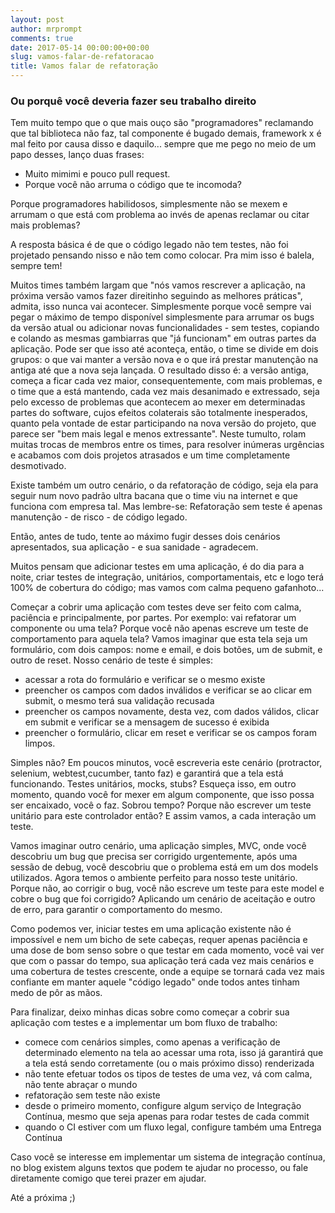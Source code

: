 ```yaml
---
layout: post
author: mrprompt
comments: true
date: 2017-05-14 00:00:00+00:00
slug: vamos-falar-de-refatoracao
title: Vamos falar de refatoração
---
```

### Ou porquê você deveria fazer seu trabalho direito

Tem muito tempo que o que mais ouço são "programadores" reclamando que tal
biblioteca não faz, tal componente é bugado demais, framework x é mal feito
por causa disso e daquilo... sempre que me pego no meio de um papo desses,
lanço duas frases:

- Muito mimimi e pouco pull request.
- Porque você não arruma o código que te incomoda?

Porque programadores habilidosos, simplesmente não se mexem e arrumam o
que está com problema ao invés de apenas reclamar ou citar mais problemas?

A resposta básica é de que o código legado não tem testes, não foi projetado
pensando nisso e não tem como colocar. Pra mim isso é balela, sempre tem!

Muitos times também largam que "nós vamos rescrever a aplicação, na próxima
versão vamos fazer direitinho seguindo as melhores práticas", admita, isso
nunca vai acontecer. Simplesmente porque você sempre vai pegar o máximo de
tempo disponível simplesmente para arrumar os bugs da versão atual ou adicionar
novas funcionalidades - sem testes, copiando e colando as mesmas gambiarras que
"já funcionam" em outras partes da aplicação.
Pode ser que isso até aconteça, então, o time se divide em dois grupos: o que vai
manter a versão nova e o que irá prestar manutenção na antiga até que a nova
seja lançada.
O resultado disso é: a versão antiga, começa a ficar cada vez maior,
consequentemente, com mais problemas, e o time que a está mantendo, cada vez
mais desanimado e extressado, seja pelo excesso de problemas que acontecem ao
mexer em determinadas partes do software, cujos efeitos colaterais são
totalmente inesperados, quanto pela vontade de estar participando na nova
versão do projeto, que parece ser "bem mais legal e menos extressante".
Neste tumulto, rolam muitas trocas de membros entre os times, para resolver
inúmeras urgências e acabamos com dois projetos atrasados e um time
completamente desmotivado.

Existe também um outro cenário, o da refatoração de código, seja ela para seguir
num novo padrão ultra bacana que o time viu na internet e que funciona com
empresa tal. Mas lembre-se: Refatoração sem teste é apenas manutenção - de
risco - de código legado.

Então, antes de tudo, tente ao máximo fugir desses dois cenários apresentados,
sua aplicação - e sua sanidade - agradecem.

Muitos pensam que adicionar testes em uma aplicação, é do dia para a noite, criar
testes de integração, unitários, comportamentais, etc e logo terá 100% de
cobertura do código; mas vamos com calma pequeno gafanhoto...

Começar a cobrir uma aplicação com testes deve ser feito com calma, paciência e
principalmente, por partes. Por exemplo: vai refatorar um componente ou uma
tela? Porque você não apenas escreve um teste de comportamento para aquela tela?
Vamos imaginar que esta tela seja um formulário, com dois campos: nome e email,
e dois botões, um de submit, e outro de reset. Nosso cenário de teste é simples:

- acessar a rota do formulário e verificar se o mesmo existe
- preencher os campos com dados inválidos e verificar se ao clicar em submit,
o mesmo terá sua validação recusada
- preencher os campos novamente, desta vez, com dados válidos, clicar em submit
e verificar se a mensagem de sucesso é exibida
- preencher o formulário, clicar em reset e verificar se os campos foram limpos.

Simples não? Em poucos minutos, você escreveria este cenário
(protractor, selenium, webtest,cucumber, tanto faz) e garantirá que a tela está
funcionando. Testes unitários, mocks, stubs? Esqueça isso, em outro momento,
quando você for mexer em algum componente, que isso possa ser encaixado, você
o faz. Sobrou tempo? Porque não escrever um teste unitário para este controlador
então? E assim vamos, a cada interação um teste.

Vamos imaginar outro cenário, uma aplicação simples, MVC, onde você descobriu um
bug que precisa ser corrigido urgentemente, após uma sessão de debug, você
descobriu que o problema está em um dos models utilizados. Agora temos o
ambiente perfeito para nosso teste unitário. Porque não, ao corrigir o bug,
você não escreve um teste para este model e cobre o bug que foi corrigido?
Aplicando um cenário de aceitação e outro de erro, para garantir o comportamento
do mesmo.

Como podemos ver, iniciar testes em uma aplicação existente não é impossível e
nem um bicho de sete cabeças, requer apenas paciência e uma dose de bom senso
sobre o que testar em cada momento, você vai ver que com o passar do tempo, sua
aplicação terá cada vez mais cenários e uma cobertura de testes crescente, onde
a equipe se tornará cada vez mais confiante em manter aquele "código legado"
onde todos antes tinham medo de pôr as mãos.

Para finalizar, deixo minhas dicas sobre como começar a cobrir sua aplicação com
testes e a implementar um bom fluxo de trabalho:

- comece com cenários simples, como apenas a verificação de determinado elemento
na tela ao acessar uma rota, isso já garantirá que a tela está sendo corretamente
(ou o mais próximo disso) renderizada
- não tente efetuar todos os tipos de testes de uma vez, vá com calma, não tente
abraçar o mundo
- refatoração sem teste não existe
- desde o primeiro momento, configure algum serviço de Integração Contínua, mesmo
que seja apenas para rodar testes de cada commit
- quando o CI estiver com um fluxo legal, configure também uma Entrega Contínua

Caso você se interesse em implementar um sistema de integração contínua, no
blog existem alguns textos que podem te ajudar no processo, ou fale diretamente
comigo que terei prazer em ajudar.

Até a próxima ;)
